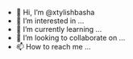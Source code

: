 - 👋 Hi, I’m @xtylishbasha
- 👀 I’m interested in ...
- 🌱 I’m currently learning ...
- 💞️ I’m looking to collaborate on ...
- 📫 How to reach me ...

<!---
xtylishbasha/xtylishbasha is a ✨ special ✨ repository because its `README.md` (this file) appears on your GitHub profile.
You can click the Preview link to take a look at your changes.
--->
